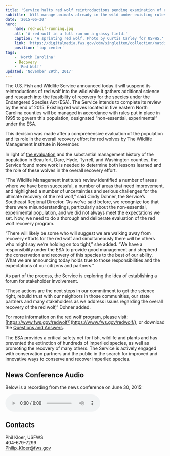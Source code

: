 ```yaml
---
title: 'Service halts red wolf reintroductions pending examination of recovery program'
subtitle: 'Will manage animals already in the wild under existing rules for non-essential, experimental population'
date: '2015-06-30'
hero:
    name: red-wolf-running.jpg
    alt: 'A red wolf in a full run on a grassy field.'
    caption: 'A sprinting red wolf. Photo by Curtis Carley for USFWS.'
    link: 'https://digitalmedia.fws.gov/cdm/singleitem/collection/natdiglib/id/443/rec/15'
    position: 'top center'
tags:
    - 'North Carolina'
    - Recovery
    - 'Red Wolf'
updated: 'November 29th, 2017'
---
```


The U.S. Fish and Wildlife Service announced today it will suspend its reintroductions of red wolf into the wild while it gathers additional science and research into the feasibility of recovery for the species under the Endangered Species Act (ESA). The Service intends to complete its review by the end of 2015\. Existing red wolves located in five eastern North Carolina counties will be managed in accordance with rules put in place in 1995 to govern this population, designated “non-essential, experimental” under the ESA.

This decision was made after a comprehensive evaluation of the population and its role in the overall recovery effort for red wolves by The Wildlife Management Institute in November.

In light of [the evaluation](https://www.fws.gov/redwolf/evaluation.html) and the substantial management history of the population in Beaufort, Dare, Hyde, Tyrrell, and Washington counties, the Service found more work is needed to determine both lessons learned and the role of these wolves in the overall recovery effort.

“The Wildlife Management Institute’s review identified a number of areas where we have been successful, a number of areas that need improvement, and highlighted a number of uncertainties and serious challenges for the ultimate recovery of the red wolf,” said Cindy Dohner, the Service’s Southeast Regional Director. “As we’ve said before, we recognize too that there were misunderstandings, particularly about the non-essential, experimental population, and we did not always meet the expectations we set. Now, we need to do a thorough and deliberate evaluation of the red wolf recovery program.

“There will likely be some who will suggest we are walking away from recovery efforts for the red wolf and simultaneously there will be others who might say we’re holding on too tight,” she added. “We have a responsibility under the ESA to provide good management and shepherd the conservation and recovery of this species to the best of our ability. What we are announcing today holds true to those responsibilities and the expectations of our citizens and partners.”

As part of the process, the Service is exploring the idea of establishing a forum for stakeholder involvement.

“These actions are the next steps in our commitment to get the science right, rebuild trust with our neighbors in those communities, our state partners and many stakeholders as we address issues regarding the overall recovery of the red wolf,” Dohner added.

For more information on the red wolf program, please visit: [https://www.fws.gov/redwolf/](https://www.fws.gov/redwolf/), or download the [Questions and Answers](/pdf/frequently-asked-questions/red-wolf-non-essential-population-management-july-1-2015.pdf).

The ESA provides a critical safety net for fish, wildlife and plants and has prevented the extinction of hundreds of imperiled species, as well as promoting the recovery of many others. The Service is actively engaged with conservation partners and the public in the search for improved and innovative ways to conserve and recover imperiled species.

## News Conference Audio

Below is a recording from the news conference on June 30, 2015:

<audio controls="" style="text-align:center;">
  <source src="/audio/red-wolf-service-halts-reintroductions-news-conference20150630.mp3" type="audio/mpeg"> 
  <p>Your browser does not support the audio element.</p>
</audio>

## Contacts

Phil Kloer, USFWS  
404-679-7299  
[Philip_Kloer@fws.gov](mailto:Philip_Kloer@fws.gov)
